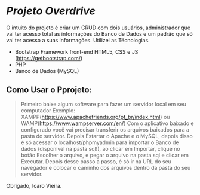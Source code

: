 # _Projeto Overdrive_

O intuito do projeto é criar um CRUD com dois usuários, administrador que vai ter acesso total as informações do Banco de Dados e um padrão que só vai ter acesso a suas informações. 
Utilizei as Técnologias.
- Bootstrap Framework front-end HTML5, CSS e JS 
(https://getbootstrap.com/)
- PHP
- Banco de Dados (MySQL)

## Como Usar o Pprojeto:

> Primeiro baixe algum software para fazer um servidor local em seu computador Exemplo: XAMPP(https://www.apachefriends.org/pt_br/index.html) ou WAMP(https://www.wampserver.com/en/)
> Com o aplicativo baixado e configurado você vai precisar transferir os arquivos baixados para a pasta do servidor. Depois Estartar o Apache e o MySQL, depois disso é só acessar o localhost/phpmyadmin para importar o Banco de dados (disponivel na pasta sql!), ao clicar em Importar, clique no botão Escolher o arquivo, e pegar o arquivo na pasta sql e clicar em Executar.
> Depois desse passo a passo, é só ir na URL do seu navegador e colocar o caminho dos arquivos dentro da pasta do seu servidor.

Obrigado, Icaro Vieira.
